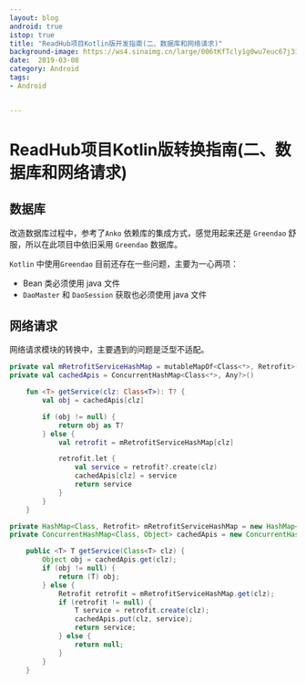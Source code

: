 ```yaml
---
layout: blog 
android: true 
istop: true
title: "ReadHub项目Kotlin版开发指南(二、数据库和网络请求)" 
background-image: https://ws4.sinaimg.cn/large/006tKfTcly1g0wu7euc67j31900u04qp.jpg
date:  2019-03-08
category: Android
tags: 
- Android


---
```


# ReadHub项目Kotlin版转换指南(二、数据库和网络请求)

## 数据库

改造数据库过程中，参考了`Anko` 依赖库的集成方式，感觉用起来还是 `Greendao` 舒服，所以在此项目中依旧采用 `Greendao` 数据库。

`Kotlin` 中使用`Greendao` 目前还存在一些问题，主要为一心两项：

- Bean 类必须使用 java 文件
- `DaoMaster` 和 `DaoSession` 获取也必须使用 java 文件

##  网络请求

网络请求模块的转换中，主要遇到的问题是泛型不适配。

```kotlin
private val mRetrofitServiceHashMap = mutableMapOf<Class<*>, Retrofit>()
private val cachedApis = ConcurrentHashMap<Class<*>, Any?>()

    fun <T> getService(clz: Class<T>): T? {
        val obj = cachedApis[clz]

        if (obj != null) {
            return obj as T?
        } else {
            val retrofit = mRetrofitServiceHashMap[clz]

            retrofit.let {
                val service = retrofit?.create(clz)
                cachedApis[clz] = service
                return service
            }
        }
    }
```

```java
private HashMap<Class, Retrofit> mRetrofitServiceHashMap = new HashMap<>();
private ConcurrentHashMap<Class, Object> cachedApis = new ConcurrentHashMap<>();

	public <T> T getService(Class<T> clz) {
        Object obj = cachedApis.get(clz);
        if (obj != null) {
            return (T) obj;
        } else {
            Retrofit retrofit = mRetrofitServiceHashMap.get(clz);
            if (retrofit != null) {
                T service = retrofit.create(clz);
                cachedApis.put(clz, service);
                return service;
            } else {
                return null;
            }
        }
    }
```

